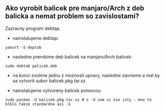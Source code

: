 ## Ako vyrobit balicek pre manjaro/Arch z deb balicka a nemat problem so zavislostami?

Zazracny program debtap.

* nainstalujeme debtap:

```
yaourt -S deptab
```

* nasledne prerobime deb balicek na manjaro/Arch balicek:
```
sudo debtab palicek.deb
```

* na konci zvolime jednu z moznosti upravy, nasledne zavrieme a mal by sa vytvorit subor balicek.pkg.tar.xz

* nainstalujeme vytvoreny balicek pomocou:

```
sudo pacman -U balicek.pkg.tar.xz # s -U som si nie isty - mne to blblo takze standardne asi -S
```
